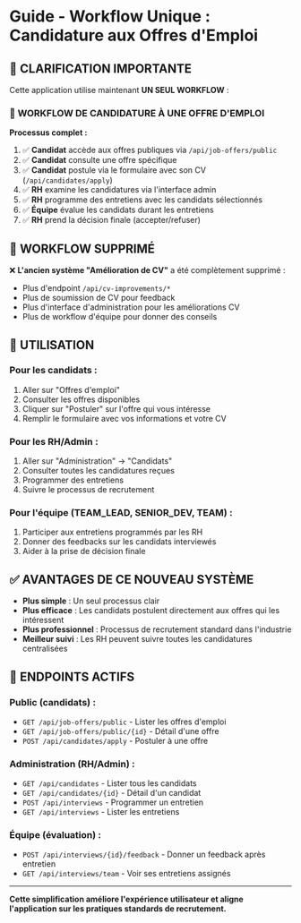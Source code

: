 # Guide - Workflow Unique : Candidature aux Offres d'Emploi

## 🎯 **CLARIFICATION IMPORTANTE**

Cette application utilise maintenant **UN SEUL WORKFLOW** :

### 💼 **WORKFLOW DE CANDIDATURE À UNE OFFRE D'EMPLOI**

**Processus complet :**

1. ✅ **Candidat** accède aux offres publiques via `/api/job-offers/public`
2. ✅ **Candidat** consulte une offre spécifique 
3. ✅ **Candidat** postule via le formulaire avec son CV (`/api/candidates/apply`)
4. ✅ **RH** examine les candidatures via l'interface admin
5. ✅ **RH** programme des entretiens avec les candidats sélectionnés
6. ✅ **Équipe** évalue les candidats durant les entretiens
7. ✅ **RH** prend la décision finale (accepter/refuser)

## 🔄 **WORKFLOW SUPPRIMÉ**

❌ **L'ancien système "Amélioration de CV"** a été complètement supprimé :
- Plus d'endpoint `/api/cv-improvements/*`
- Plus de soumission de CV pour feedback
- Plus d'interface d'administration pour les améliorations CV
- Plus de workflow d'équipe pour donner des conseils

## 🚀 **UTILISATION**

### **Pour les candidats :**
1. Aller sur "Offres d'emploi"
2. Consulter les offres disponibles
3. Cliquer sur "Postuler" sur l'offre qui vous intéresse
4. Remplir le formulaire avec vos informations et votre CV

### **Pour les RH/Admin :**
1. Aller sur "Administration" → "Candidats"
2. Consulter toutes les candidatures reçues
3. Programmer des entretiens
4. Suivre le processus de recrutement

### **Pour l'équipe (TEAM_LEAD, SENIOR_DEV, TEAM) :**
1. Participer aux entretiens programmés par les RH
2. Donner des feedbacks sur les candidats interviewés
3. Aider à la prise de décision finale

## ✅ **AVANTAGES DE CE NOUVEAU SYSTÈME**

- **Plus simple** : Un seul processus clair
- **Plus efficace** : Les candidats postulent directement aux offres qui les intéressent
- **Plus professionnel** : Processus de recrutement standard dans l'industrie
- **Meilleur suivi** : Les RH peuvent suivre toutes les candidatures centralisées

## 🔧 **ENDPOINTS ACTIFS**

### **Public (candidats) :**
- `GET /api/job-offers/public` - Lister les offres d'emploi
- `GET /api/job-offers/public/{id}` - Détail d'une offre
- `POST /api/candidates/apply` - Postuler à une offre

### **Administration (RH/Admin) :**
- `GET /api/candidates` - Lister tous les candidats
- `GET /api/candidates/{id}` - Détail d'un candidat
- `POST /api/interviews` - Programmer un entretien
- `GET /api/interviews` - Lister les entretiens

### **Équipe (évaluation) :**
- `POST /api/interviews/{id}/feedback` - Donner un feedback après entretien
- `GET /api/interviews/team` - Voir ses entretiens assignés

---

**Cette simplification améliore l'expérience utilisateur et aligne l'application sur les pratiques standards de recrutement.**
